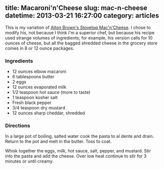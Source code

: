 title: Macaroni'n'Cheese
slug: mac-n-cheese
datetime: 2013-03-21 16:27:00
category: articles
---
This is my variation of
[Alton Brown's Stovetop Mac'n'Cheese](http://www.foodnetwork.com/recipes/alton-brown/stove-top-mac-n-cheese-recipe/index.html).
I chose to modify his, not because I think I'm a superior chef, but because his
recipe used strange volumes of ingredients; for example, his version
calls for 10 ounces of cheese, but all the bagged shredded cheese in the
grocery store comes in 8 or 12 ounce packages.

### Ingredients

* 12 ounces elbow macaroni
* 6 tablespoons butter
* 2 eggs
* 12 ounces evaporated milk
* 1/2 teaspoon hot sauce (more to taste)
* 1 teaspoon kosher salt
* Fresh black pepper
* 3/4 teaspoon dry mustard
* 12 ounces sharp cheddar, shredded

### Directions

In a large pot of boiling, salted water cook the pasta to al dente and drain. Return to the pot and melt in the butter. Toss to coat.

Whisk together the eggs, milk, hot sauce, salt, pepper, and mustard. Stir into the pasta and add the cheese. Over low heat continue to stir for 3 minutes or until creamy.

